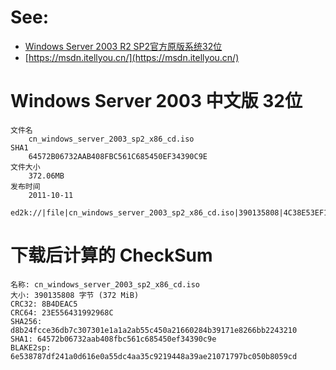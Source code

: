 # See:
- [Windows Server 2003 R2 SP2官方原版系统32位 ](https://www.xitongzhijia.net/server/166030.html)
- [https://msdn.itellyou.cn/](https://msdn.itellyou.cn/)

# Windows Server 2003 中文版 32位

```
文件名
    cn_windows_server_2003_sp2_x86_cd.iso
SHA1
    64572B06732AAB408FBC561C685450EF34390C9E
文件大小
    372.06MB
发布时间
    2011-10-11

ed2k://|file|cn_windows_server_2003_sp2_x86_cd.iso|390135808|4C38E53EF100F80683810CAC1044CA70|/
```

# 下载后计算的 CheckSum
```
名称: cn_windows_server_2003_sp2_x86_cd.iso
大小: 390135808 字节 (372 MiB)
CRC32: 8B4DEAC5
CRC64: 23E556431992968C
SHA256: d8b24fcce36db7c307301e1a1a2ab55c450a21660284b39171e8266bb2243210
SHA1: 64572b06732aab408fbc561c685450ef34390c9e
BLAKE2sp: 6e538787df241a0d616e0a55dc4aa35c9219448a39ae21071797bc050b8059cd

```
